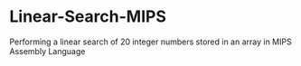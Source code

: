 # Linear-Search-MIPS
Performing a linear search of 20 integer numbers stored in an array in MIPS Assembly Language
